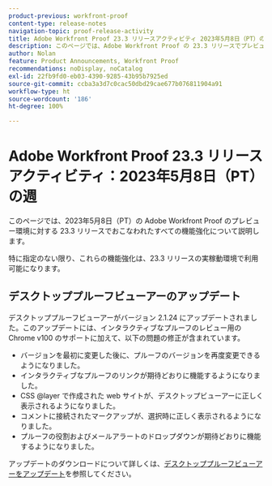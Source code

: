 ```yaml
---
product-previous: workfront-proof
content-type: release-notes
navigation-topic: proof-release-activity
title: Adobe Workfront Proof 23.3 リリースアクティビティ 2023年5月8日（PT）の週
description: このページでは、Adobe Workfront Proof の 23.3 リリースでプレビュー環境に対しておこなわれたすべての機能強化について説明します。これらの機能強化は、2023年5月8日（PT）の週に実稼動環境で利用可能になる予定です。
author: Nolan
feature: Product Announcements, Workfront Proof
recommendations: noDisplay, noCatalog
exl-id: 22fb9fd0-eb03-4390-9285-43b95b7925ed
source-git-commit: ccba3a3d7c0cac50dbd29cae677b076811904a91
workflow-type: ht
source-wordcount: '186'
ht-degree: 100%

---
```


# Adobe Workfront Proof 23.3 リリースアクティビティ：2023年5月8日（PT）の週

このページでは、2023年5月8日（PT）の Adobe Workfront Proof のプレビュー環境に対する 23.3 リリースでおこなわれたすべての機能強化について説明します。

特に指定のない限り、これらの機能強化は、23.3 リリースの実稼動環境で利用可能になります。

## デスクトッププルーフビューアーのアップデート

デスクトッププルーフビューアーがバージョン 2.1.24 にアップデートされました。このアップデートには、インタラクティブなプルーフのレビュー用の Chrome v100 のサポートに加えて、以下の問題の修正が含まれています。

* バージョンを最初に変更した後に、プルーフのバージョンを再度変更できるようになりました。
* インタラクティブなプルーフのリンクが期待どおりに機能するようになりました。
* CSS @layer で作成された web サイトが、デスクトップビューアーに正しく表示されるようになりました。
* コメントに接続されたマークアップが、選択時に正しく表示されるようになりました。
* プルーフの役割およびメールアラートのドロップダウンが期待どおりに機能するようになりました。

アップデートのダウンロードについて詳しくは、[デスクトッププルーフビューアーをアップデート](/help/quicksilver/review-and-approve-work/proofing/use-the-desktop-proofing-viewer/update-the-desktop-proofing-viewer.md)を参照してください。
